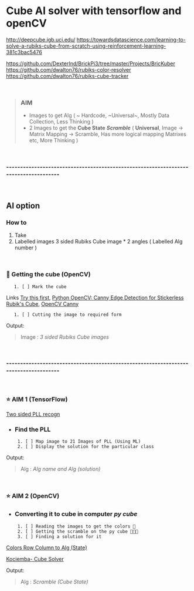# Cube AI solver with **tensorflow** and **openCV**

<http://deepcube.igb.uci.edu/>
<https://towardsdatascience.com/learning-to-solve-a-rubiks-cube-from-scratch-using-reinforcement-learning-381c3bac5476>

<https://github.com/DexterInd/BrickPi3/tree/master/Projects/BricKuber>
<https://github.com/dwalton76/rubiks-color-resolver>
<https://github.com/dwalton76/rubiks-cube-tracker>

<br>

 >### AIM
 >
 > * Images to get Alg ( ~ Hardcode, ~Universal~, Mostly Data Collection, Less Thinking )
 > * 2 Images to get the **Cube State** ***Scramble*** ( **Universal**, Image -> Matrix Mapping -> Scramble, Has more logical mapping Matrixes etc, More Thinking  )
 
<br>

### ------------------------------------------------------------------------------------

<br>

## AI option 
###  How to

   1. Take 
   2. Labelled images 3 sided Rubiks Cube image * 2 angles  ( Labelled  Alg number )

<br>

### 🌟 Getting the cube (OpenCV)

       1. [ ] Mark the cube 
Links [Try this first](https://github.com/kkoomen/qbr),
[Python OpenCV: Canny Edge Detection for Stickerless Rubik's Cube]( https://answers.opencv.org/question/230450/python-opencv-canny-edge-detection-for-stickerless-rubiks-cube/),
[OpenCV Canny](https://answers.opencv.org/question/25754/detect-and-analyze-a-rubik-cube/)

       1. [ ] Cutting the image to required form

Output:
>Image : *3 sided Rubiks Cube images*

<br>

### ------------------------------------------------------------------------------------

<br>

### ⭐ AIM 1 (TensorFlow)

[Two sided PLL recogn](https://www.speedsolving.com/wiki/index.php/2-Sided_PLL_Recognition)

- ### Find the PLL

       1. [ ] Map image to 21 Images of PLL (Using ML)
       2. [ ] Display the solution for the particular class  

Output: 
>Alg : *Alg name and Alg (solution)*

<br>

### ⭐ AIM 2 (OpenCV)

- ### Converting it to cube in computer *py cube*

       1. [ ] Reading the images to get the colors 🌟
       2. [ ] Getting the scramble on the py cube 🌟🌟🌟 
       3. [ ] Finding a solution for it 
   
 [Colors Row Column to Alg (State)](<https://github.com/dwalton76/rubiks-color-resolver>)

 [Kociemba- Cube Solver](https://pypi.org/project/kociemba)

Output:
>Alg : *Scramble (Cube State)*




